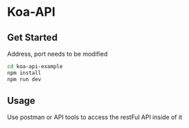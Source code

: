 # Koa-API

## Get Started
Address, port needs to be modified

```bash
cd koa-api-example
npm install
npm run dev
```


## Usage
Use postman or API tools to access the restFul API inside of it
